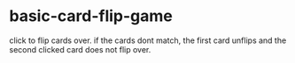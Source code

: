 # basic-card-flip-game

click to flip cards over.
if the cards dont match, the first card unflips and the second clicked card does not flip over.  
